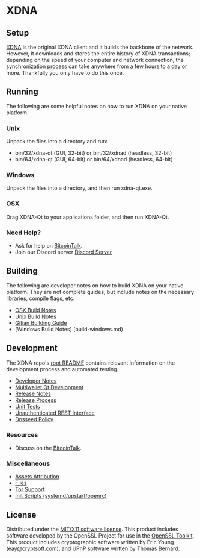 XDNA
=====================

Setup
---------------------
[XDNA](http://xdna.io/wallet) is the original XDNA client and it builds the backbone of the network. However, it downloads and stores the entire history of XDNA transactions; depending on the speed of your computer and network connection, the synchronization process can take anywhere from a few hours to a day or more. Thankfully you only have to do this once.

Running
---------------------
The following are some helpful notes on how to run XDNA on your native platform.

### Unix

Unpack the files into a directory and run:

- bin/32/xdna-qt (GUI, 32-bit) or bin/32/xdnad (headless, 32-bit)
- bin/64/xdna-qt (GUI, 64-bit) or bin/64/xdnad (headless, 64-bit)

### Windows

Unpack the files into a directory, and then run xdna-qt.exe.

### OSX

Drag XDNA-Qt to your applications folder, and then run XDNA-Qt.

### Need Help?

* Ask for help on [BitcoinTalk](https://bitcointalk.org/index.php?topic=1262920.0).
* Join our Discord server [Discord Server](https://discord.gg/S9adMgS)

Building
---------------------
The following are developer notes on how to build XDNA on your native platform. They are not complete guides, but include notes on the necessary libraries, compile flags, etc.

- [OSX Build Notes](build-osx.md)
- [Unix Build Notes](build-unix.md)
- [Gitian Building Guide](gitian-building.md)
- [Windows Build Notes] (build-windows.md)

Development
---------------------
The XDNA repo's [root README](https://github.com/XDNA-Core/XDNA/blob/master/README.md) contains relevant information on the development process and automated testing.

- [Developer Notes](developer-notes.md)
- [Multiwallet Qt Development](multiwallet-qt.md)
- [Release Notes](release-notes.md)
- [Release Process](release-process.md)
- [Unit Tests](unit-tests.md)
- [Unauthenticated REST Interface](REST-interface.md)
- [Dnsseed Policy](dnsseed-policy.md)


### Resources

* Discuss on the [BitcoinTalk](https://bitcointalk.org/index.php?topic=1262920.0).

### Miscellaneous
- [Assets Attribution](assets-attribution.md)
- [Files](files.md)
- [Tor Support](tor.md)
- [Init Scripts (systemd/upstart/openrc)](init.md)

License
---------------------
Distributed under the [MIT/X11 software license](http://www.opensource.org/licenses/mit-license.php).
This product includes software developed by the OpenSSL Project for use in the [OpenSSL Toolkit](https://www.openssl.org/). This product includes
cryptographic software written by Eric Young ([eay@cryptsoft.com](mailto:eay@cryptsoft.com)), and UPnP software written by Thomas Bernard.
